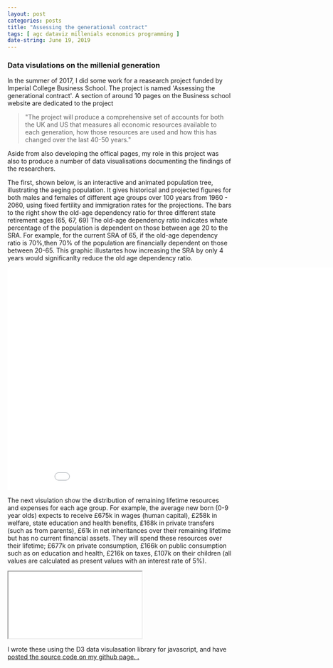 ```yaml
---
layout: post
categories: posts
title: "Assessing the generational contract"
tags: [ agc dataviz millenials economics programming ]
date-string: June 19, 2019
---
```


### Data visulations on the millenial generation

In the summer of 2017, I did some work for a reasearch project funded by Imperial College Business School. 
The project is named 'Assessing the generational contract'. A section of around 10 pages on 
the Business school website are dedicated to the project

>"The project will produce a comprehensive set of accounts for both the UK and US that measures all economic resources available to each generation, how those resources are used and how this has changed over the last 40-50 years."

Aside from also  developing the offical pages, my role in this project was also to produce a number of data visualisations documenting the findings of the researchers. 

The first, shown below, is an interactive and animated population tree, illustrating the aeging population.
It gives historical and projected figures for both males and females of different age groups over 100 years
from 1960 - 2060, using fixed fertility and immigration rates for the projections.
The bars to the right show the old-age dependency ratio for three different state retirement ages (65, 67, 69)
The old-age dependency ratio indicates whate percentage of the population is dependent on those between age 20 to the SRA. For example, for the current SRA of 65, if the old-age dependency ratio is 70%,then 70% of the population are financially dependent on those between 20-65. This graphic illustartes how increasing the SRA by only 4 years would significanlty reduce the old age dependency ratio.
<div style='text-align:center' >
    <iframe height='500' width='900' style='border:none' src='/populationtree/populationTree.html'>
    </iframe>
</div>



The next visulation show the distribution of remaining lifetime resources and expenses for each age group. For example, the average new born (0-9 year olds) expects to receive £675k in wages (human capital), £258k in welfare, state education and health benefits, £168k in private transfers (such as from parents), £61k  in net inheritances over their remaining lifetime but has no current financial assets.  They will spend these resources over their lifetime; £677k  on private consumption, £166k on public consumption such as on education and health, £216k on taxes, £107k on their children (all values are calculated as present values with an interest rate of 5%).


<div class='iframe-wrap'>
    <iframe class='agc2' src='/resexp/resexp2/donuts.html'>
    </iframe>
</div>

I wrote these using the D3 data visulasation library for javascript, and have <a href="https://www.github.com/nfs002/stacsnet"> posted the source code on my github page. .</a>
